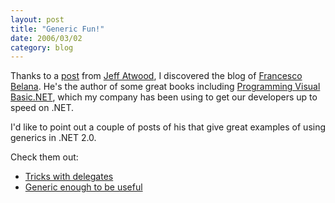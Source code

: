 ```yaml
---
layout: post
title: "Generic Fun!"
date: 2006/03/02
category: blog
---
```


Thanks to a [post](http://www.codinghorror.com/blog/archives/000526.html) from [Jeff Atwood](http://www.codinghorror.com/blog/), I discovered the blog of [Francesco Belana](http://www.dotnet2themax.com/blogs/fbalena/). He's the author of some great books including [Programming Visual Basic.NET](http://www.amazon.com/gp/product/0735620598/002-6859461-5348836?v=glance&n=283155), which my company has been using to get our developers up to speed on .NET.

I'd like to point out a couple of posts of his that give great examples of using generics in .NET 2.0.

Check them out:

- [Tricks with delegates](http://www.dotnet2themax.com/blogs/fbalena/PermaLink,guid,b2a8f5e9-ddf1-45eb-ad8e-78c88c13ab2f.aspx)
- [Generic enough to be useful](http://www.dotnet2themax.com/blogs/fbalena/PermaLink,guid,dc5f6b89-623e-45b6-80ca-0eee79a21faf.aspx)

